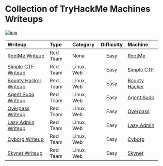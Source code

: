 # Collection of TryHackMe Machines Writeups

[![img](https://tryhackme-badges.s3.amazonaws.com/iffathanafiah.png)](https://tryhackme.com/p/iffathanafiah)

| Writeup | Type | Category | Difficulty | Machine |
| :--- | :--- | :--- | :---: | :--- |
| [RootMe Writeup](RootMe/readme.md) | Red Team | None | Easy | [RootMe](https://tryhackme.com/room/rrootme) |
| [Simple CTF Writeup](Simple%20CTF/readme.md) | Red Team | Linux, Web | Easy | [Simple CTF](https://tryhackme.com/room/easyctf) |
| [Bounty Hacker Writeup](Bounty%20Hacker/readme.md) | Red Team | Linux, Web | Easy | [Bounty Hacker](https://tryhackme.com/room/cowboyhacker) |
| [Agent Sudo Writeup](Agent%20Sudo/readme.md) | Red Team | Linux, Web | Easy | [Agent Sudo](https://tryhackme.com/room/agentsudoctf) |
| [Overpass Writeup](Overpass/readme.md) | Red Team | Linux, Web | Easy | [Overpass](https://tryhackme.com/room/overpass) |
| [Lazy Admin Writeup](Lazy%20Admin/readme.md) | Red Team | Linux, Web | Easy | [Lazy Admin](https://tryhackme.com/room/lazyadmin) |
| [Cyborg Writeup](Cyborg/readme.md) | Red Team | Linux, Web | Easy | [Cyborg](https://thttps://tryhackme.com/room/cyborgt8) |
| [Skynet Writeup](Skynet/readme.md) | Red Team | Linux, Web | Easy | [Skynet](https://tryhackme.com/room/skynet) |